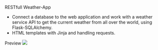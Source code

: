 RESTfull Weather-App

+ Connect a database to the web application and work with a weather service API to get the current weather from all over the world, using Flask-SQLAlchemy.
+ HTML templates with Jinja and handling requests.


Preview
<img src="https://user-images.githubusercontent.com/77437506/226453669-4228b40d-385b-43b0-9019-a21bca22a909.png"/>
